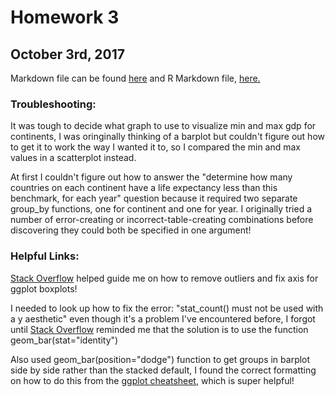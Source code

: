 # Homework 3

## October 3rd, 2017

Markdown file can be found [here](https://github.com/vanflad/STAT545-hw-fladmark-vanessa/blob/master/Homework%203/HW03.md) and R Markdown file, [here.](https://github.com/vanflad/STAT545-hw-fladmark-vanessa/blob/master/Homework%203/HW03.Rmd)

### Troubleshooting:

It was tough to decide what graph to use to visualize min and max gdp for continents, I was oringinally thinking of a barplot but couldn't figure out how to get it to work the way I wanted it to, so I compared the min and max values in a scatterplot instead.

At first I couldn't figure out how to answer the "determine how many countries on each continent have a life expectancy less than this benchmark, for each year" question because it required two separate group_by functions, one for continent and one for year. I originally tried a number of error-creating or incorrect-table-creating combinations before discovering they could both be specified in one argument!

### Helpful Links:

[Stack Overflow](https://stackoverflow.com/questions/5677885/ignore-outliers-in-ggplot2-boxplot) helped guide me on how to remove outliers and fix axis for ggplot boxplots!

I needed to look up how to fix the error: "stat_count() must not be used with a y aesthetic" even though it's a problem I've encountered before, I forgot until [Stack Overflow](https://stackoverflow.com/questions/39679057/r-ggplot2-stat-count-must-not-be-used-with-a-y-aesthetic-error-in-bar-graph/39679104) reminded me that the solution is to use the function geom_bar(stat="identity")

Also used geom_bar(position="dodge") function to get groups in barplot side by side rather than the stacked default, I found the correct formatting on how to do this from the [ggplot cheatsheet](https://www.rstudio.com/wp-content/uploads/2015/03/ggplot2-cheatsheet.pdf), which is super helpful!
